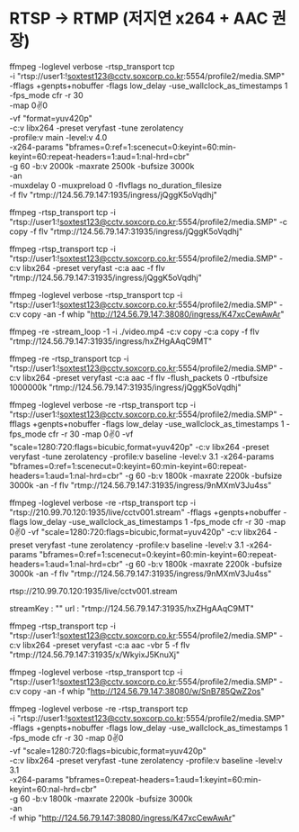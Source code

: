 # RTSP → RTMP (저지연 x264 + AAC 권장)

ffmpeg -loglevel verbose -rtsp_transport tcp \
 -i "rtsp://user1:!soxtest123@cctv.soxcorp.co.kr:5554/profile2/media.SMP" \
 -fflags +genpts+nobuffer -flags low_delay -use_wallclock_as_timestamps 1 \
 -fps_mode cfr -r 30 \
 -map 0:v:0 \
 -vf "format=yuv420p" \
 -c:v libx264 -preset veryfast -tune zerolatency \
 -profile:v main -level:v 4.0 \
 -x264-params "bframes=0:ref=1:scenecut=0:keyint=60:min-keyint=60:repeat-headers=1:aud=1:nal-hrd=cbr" \
 -g 60 -b:v 2000k -maxrate 2500k -bufsize 3000k \
 -an \
 -muxdelay 0 -muxpreload 0 -flvflags no_duration_filesize \
 -f flv "rtmp://124.56.79.147:1935/ingress/jQggK5oVqdhj"

ffmpeg -rtsp_transport tcp -i "rtsp://user1:!soxtest123@cctv.soxcorp.co.kr:5554/profile2/media.SMP" -c copy -f flv "rtmp://124.56.79.147:31935/ingress/jQggK5oVqdhj"

ffmpeg -rtsp_transport tcp -i "rtsp://user1:!soxtest123@cctv.soxcorp.co.kr:5554/profile2/media.SMP" -c:v libx264 -preset veryfast -c:a aac -f flv "rtmp://124.56.79.147:31935/ingress/jQggK5oVqdhj"

ffmpeg -loglevel verbose -rtsp_transport tcp -i "rtsp://user1:!soxtest123@cctv.soxcorp.co.kr:5554/profile2/media.SMP" -c:v copy -an -f whip "http://124.56.79.147:38080/ingress/K47xcCewAwAr"

ffmpeg -re -stream_loop -1 -i ./video.mp4 -c:v copy -c:a copy -f flv "rtmp://124.56.79.147:31935/ingress/hxZHgAAqC9MT"

ffmpeg -re -rtsp_transport tcp -i "rtsp://user1:!soxtest123@cctv.soxcorp.co.kr:5554/profile2/media.SMP" -c:v libx264 -preset veryfast -c:a aac -f flv -flush_packets 0 -rtbufsize 1000000k "rtmp://124.56.79.147:31935/ingress/jQggK5oVqdhj"

ffmpeg -loglevel verbose -re -rtsp_transport tcp -i "rtsp://user1:!soxtest123@cctv.soxcorp.co.kr:5554/profile2/media.SMP" -fflags +genpts+nobuffer -flags low_delay -use_wallclock_as_timestamps 1 -fps_mode cfr -r 30 -map 0:v:0 -vf "scale=1280:720:flags=bicubic,format=yuv420p" -c:v libx264 -preset veryfast -tune zerolatency -profile:v baseline -level:v 3.1 -x264-params "bframes=0:ref=1:scenecut=0:keyint=60:min-keyint=60:repeat-headers=1:aud=1:nal-hrd=cbr" -g 60 -b:v 1800k -maxrate 2200k -bufsize 3000k -an -f flv "rtmp://124.56.79.147:31935/ingress/9nMXmV3Ju4ss"

ffmpeg -loglevel verbose -re -rtsp_transport tcp -i "rtsp://210.99.70.120:1935/live/cctv001.stream" -fflags +genpts+nobuffer -flags low_delay -use_wallclock_as_timestamps 1 -fps_mode cfr -r 30 -map 0:v:0 -vf "scale=1280:720:flags=bicubic,format=yuv420p" -c:v libx264 -preset veryfast -tune zerolatency -profile:v baseline -level:v 3.1 -x264-params "bframes=0:ref=1:scenecut=0:keyint=60:min-keyint=60:repeat-headers=1:aud=1:nal-hrd=cbr" -g 60 -b:v 1800k -maxrate 2200k -bufsize 3000k -an -f flv "rtmp://124.56.79.147:31935/ingress/9nMXmV3Ju4ss"

rtsp://210.99.70.120:1935/live/cctv001.stream

streamKey
:
""
url
:
"rtmp://124.56.79.147:31935/hxZHgAAqC9MT"

ffmpeg -rtsp_transport tcp -i "rtsp://user1:!soxtest123@cctv.soxcorp.co.kr:5554/profile2/media.SMP" -c:v libx264 -preset veryfast -c:a aac -vbr 5 -f flv "rtmp://124.56.79.147:31935/x/WkyixJ5KnuXj"

ffmpeg -loglevel verbose -rtsp_transport tcp -i "rtsp://user1:!soxtest123@cctv.soxcorp.co.kr:5554/profile2/media.SMP" -c:v copy -an -f whip "http://124.56.79.147:38080/w/SnB785QwZ2os"

ffmpeg -loglevel verbose -re -rtsp_transport tcp \
 -i "rtsp://user1:!soxtest123@cctv.soxcorp.co.kr:5554/profile2/media.SMP" \
 -fflags +genpts+nobuffer -flags low_delay -use_wallclock_as_timestamps 1 \
 -fps_mode cfr -r 30 -map 0:v:0 \
 -vf "scale=1280:720:flags=bicubic,format=yuv420p" \
 -c:v libx264 -preset veryfast -tune zerolatency -profile:v baseline -level:v 3.1 \
 -x264-params "bframes=0:repeat-headers=1:aud=1:keyint=60:min-keyint=60:nal-hrd=cbr" \
 -g 60 -b:v 1800k -maxrate 2200k -bufsize 3000k \
 -an \
 -f whip "http://124.56.79.147:38080/ingress/K47xcCewAwAr"

